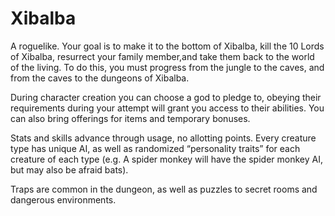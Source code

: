 # Xibalba

A roguelike. Your goal is to make it to the bottom of Xibalba, kill the 10 Lords of Xibalba, resurrect your family member,and take them back to the world of the living. To do this, you must progress from the jungle to the caves, and from the caves to the dungeons of Xibalba.

During character creation you can choose a god to pledge to, obeying their requirements during your attempt will grant you access to their abilities. You can also bring offerings for items and temporary bonuses.

Stats and skills advance through usage, no allotting points. Every creature type has unique AI, as well as randomized “personality traits” for each creature of each type (e.g. A spider monkey will have the spider monkey AI, but may also be afraid bats).

Traps are common in the dungeon, as well as puzzles to secret rooms and dangerous environments.